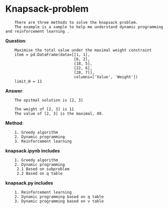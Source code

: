 # Knapsack-problem

        There are three methods to solve the knapsack problem.  
        The example is a sample to help me understand dynamic programming and reinforcement learning .
        
**Question**:

        Maximise the total value under the maximal weight constraint
        item = pd.DataFrame(data=[[1, 1],
                                  [6, 2],
                                  [18, 5],
                                  [22, 6],
                                  [28, 7]],
                                  columns=['Value', 'Weight'])
        limit_W = 11

**Answer**:

        The opitmal solution is [2, 3]

        The weight of [2, 3] is 11
        The value of [2, 3] is the maximal, 40.


**Method**:

        1. Greedy algorithm
        2. Dynamic programming
        3. Reinforcement learning

**knapsack.ipynb includes**

        1. Greedy algorithm
        2. Dynamic programming 
         2.1 Based on subproblem 
         2.2 Based on q table  

**knapsack.py includes**

        1. Reinforcement learning
        2. Dynamic programming based on q table
        3. Dynamic programming based on v table  
